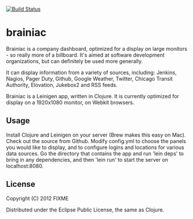 [![Build Status](https://secure.travis-ci.org/cmonty/brainiac.png)](http://travis-ci.org/cmonty/brainiac)
# brainiac

Brainiac is a company dashboard, optimized for a display on large monitors - so really more of a billboard. It's aimed at software development organizations, but can definitely be used more generally. 

It can display information from a variety of sources, including: Jenkins, Nagios, Pager Duty, Github, Google Weather, Twitter, Chicago Transit Authority, Elovation, Jukebox2 and RSS feeds. 

Brainiac is a Leinigen app, written in Clojure. It is currently optimized for display on a 1920x1080 monitor, on Webkit browsers.

## Usage

Install Clojure and Leinigen on your server (Brew makes this easy on Mac). Check out the source from Github. Modify config.yml to choose the panels you would like to display, and to configure logins and locations for various data sources. Go the directory that contains the app and run 'lein deps' to bring in any dependencies, and then 'lein run' to start the server on localhost:8080.

## License

Copyright (C) 2012 FIXME

Distributed under the Eclipse Public License, the same as Clojure.
